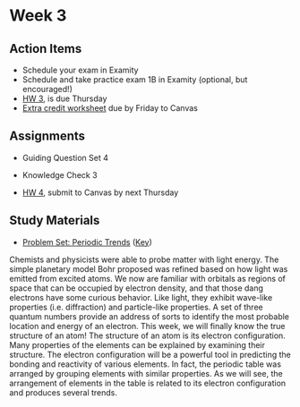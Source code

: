 # Week 3





## Action Items
* Schedule your exam in Examity
* Schedule and take practice exam 1B in Examity (optional, but encouraged!)
* [HW 3](https://genchem.science.psu.edu/homework-3-houck), is due Thursday
* [Extra credit worksheet](https://media.ed.science.psu.edu/sites/media/ed/files/documents/pre_exam_1_extra_credit_worksheet_wc.pdf) due by Friday to Canvas


## Assignments

- Guiding Question Set 4

- Knowledge Check 3

- [HW 4](https://genchem.science.psu.edu/homework-4-houck), submit to Canvas by next Thursday



## Study Materials

- [Problem Set: Periodic Trends](https://media.ed.science.psu.edu/sites/media/ed/files/documents/periodic_trends.pdf) ([Key](https://media.ed.science.psu.edu/sites/media/ed/files/documents/periodic_trends_key.pdf))


Chemists and physicists were able to probe matter with light energy. The simple planetary model Bohr proposed was refined based on how light was emitted from excited atoms. We now are familiar with orbitals as regions of space that can be occupied by electron density, and that those dang electrons have some curious behavior. Like light, they exhibit wave-like properties (i.e. diffraction) and particle-like properties. A set of three quantum numbers provide an address of sorts to identify the most probable location and energy of an electron.
This week, we will finally know the true structure of an atom! The structure of an atom is its electron configuration. Many properties of the elements can be explained by examining their structure. The electron configuration will be a powerful tool in predicting the bonding and reactivity of various elements.
In fact, the periodic table was arranged by grouping elements with similar properties. As we will see, the arrangement of elements in the table is related to its electron configuration and produces several trends.

